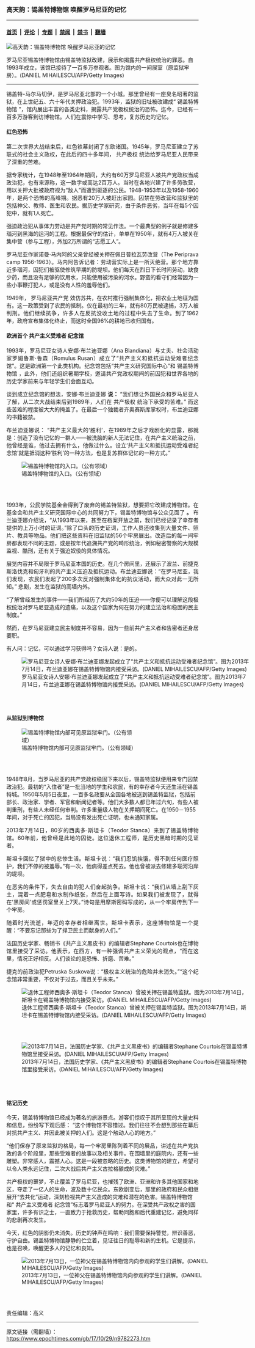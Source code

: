 ### 高天韵：锡盖特博物馆 唤醒罗马尼亚的记忆

---

#### [首页](../../../..?n9782273) &nbsp;|&nbsp; [评论](../../../../../epoch-comment?n9782273) &nbsp;|&nbsp; [专题](../../../../../epoch-special?n9782273) &nbsp;|&nbsp; [禁闻](../../../../../epoch-news?n9782273) &nbsp;|&nbsp; [禁书](../../../../../books?n9782273) &nbsp;|&nbsp; [翻墙](https://github.com/gfw-breaker/nogfw/blob/master/README.md?n9782273)


<div><img alt="高天韵：锡盖特博物馆 唤醒罗马尼亚的记忆" class="attachment-djy_600_400 size-djy_600_400 wp-post-image" src="https://i.epochtimes.com/assets/uploads/2017/10/GettyImages-173993069-600x400.jpg"/>
<div class="caption">
 <p>
  罗马尼亚锡盖特博物馆由锡盖特监狱改建，展示和揭露共产极权统治的罪恶。自1993年成立，该馆已接待了一百多万参观者。图为馆内的一间展室（原监狱牢房）。(DANIEL MIHAILESCU/AFP/Getty Images)
 </p>
</div></div><hr/><div class="post_content" id="artbody" itemprop="articleBody">
 <!-- article content begin -->
 <p style="text-align: justify;">
  锡盖特-马尔马切伊，是罗马尼亚北部的一个小城。那里曾经有一座臭名昭著的监狱，在上世纪五、六十年代关押政治犯。1993年，监狱的旧址被改建成“
  <ok href="https://www.epochtimes.com/gb/tag/%E9%94%A1%E7%9B%96%E7%89%B9%E5%8D%9A%E7%89%A9%E9%A6%86.html">
   锡盖特博物馆
  </ok>
  ”，馆内展出丰富的各类史料，揭露共产党极权统治的恐怖。迄今，已经有一百多万游客到访博物馆。人们在震惊中学习、思考，复苏历史的记忆。
 </p>
 <h4 style="text-align: justify;">
  <strong>
   红色恐怖
  </strong>
 </h4>
 <p style="text-align: justify;">
  第二次世界大战结束后，红色铁幕封闭了东欧诸国。1945年，罗马尼亚建立了苏联式的社会主义政权，在此后的四十多年间，
  <ok href="https://www.epochtimes.com/gb/tag/%E5%85%B1%E4%BA%A7%E6%9E%81%E6%9D%83.html">
   共产极权
  </ok>
  统治给罗马尼亚人民带来了深重的苦难。
 </p>
 <p style="text-align: justify;">
  据专家统计，在1948年至1964年期间，大约有60万罗马尼亚人被共产党政权当成政治犯，也有来源称，这一数字或高达2百万人。当时在各地兴建了许多劳改营，用以关押大批被政府视为“敌人”而遭到驱逐的公民。1948-1953年以及1958-1960年，是两个恐怖的高峰期。据悉有20万人被赶出家园。囚禁在劳改营和监狱里的包括神父、教师、医生和农民。据历史学家研究，由于条件恶劣，当年在每5个囚犯中，就有1人死亡。
 </p>
 <p style="text-align: justify;">
  强迫政治犯从事体力劳动是共产党时期的常见作法。一个最典型的例子就是修建多瑙河到黑海的运河的工程。根据最保守的估计，单单在1950年，就有4万人被关在集中营（参与工程），外加2万所谓的“志愿工人”。
 </p>
 <p style="text-align: justify;">
  罗马尼亚作家诺曼·马内阿的父亲曾经被关押在佩日普拉瓦劳改营（The Periprava camp 1956-1963）。马内阿告诉记者：劳动营实际上是一所灭绝营。那个地方靠近多瑙河，囚犯们被驱使修筑早期的防堤坝。他们每天在烈日下长时间劳动，缺食少药，而且没有足够的饮用水，只能使用被污染的河水。野蛮的看守们经常因为一些小事鞭打犯人，或是没有人性的羞辱他们。
 </p>
 <p style="text-align: justify;">
  1949年，
  <ok href="https://www.epochtimes.com/gb/tag/%E7%BD%97%E9%A9%AC%E5%B0%BC%E4%BA%9A%E5%85%B1%E4%BA%A7%E5%85%9A.html">
   罗马尼亚共产党
  </ok>
  效仿苏共，在农村推行强制集体化，把农业土地征为国有。这一政策受到了农民的抵制。仅在最初的三年，就有80万民被逮捕，3万人被判刑。他们继续抗争，许多人在反抗没收土地的过程中失去了生命。到了1962年，政府宣布集体化终止，而这时全国96%的耕地已收归国有。
 </p>
 <h4 style="text-align: justify;">
  <strong>
   欧洲首个
   <ok href="https://www.epochtimes.com/gb/tag/%E5%85%B1%E4%BA%A7%E4%B8%BB%E4%B9%89%E5%8F%97%E9%9A%BE%E8%80%85.html">
    共产主义受难者
   </ok>
   纪念馆
  </strong>
 </h4>
 <p style="text-align: justify;">
  1993年，罗马尼亚女诗人安娜·布兰迪亚娜（Ana Blandiana）与丈夫、社会活动家罗姆鲁斯·鲁森（Romulus Rusan）成立了“共产主义和抵抗运动受难者纪念馆”。这是欧洲第一个此类机构。纪念馆包括“共产主义研究国际中心”和
  <ok href="https://www.epochtimes.com/gb/tag/%E9%94%A1%E7%9B%96%E7%89%B9%E5%8D%9A%E7%89%A9%E9%A6%86.html">
   锡盖特博物馆
  </ok>
  ，此外，他们还组织暑期学校，邀请共产党政权期间的前囚犯和世界各地的历史学家前来与年轻学生们会面互动。
 </p>
 <p style="text-align: justify;">
  谈到成立纪念馆的想法，安娜·布兰迪亚娜
  <strong>
   说：
  </strong>
  “我们想让外国民众和罗马尼亚人了解，从二次大战结束后到1989年，人们在
  <ok href="https://www.epochtimes.com/gb/tag/%E5%85%B1%E4%BA%A7%E6%9E%81%E6%9D%83.html">
   共产极权
  </ok>
  统治下承受的苦难。” 而这些苦难的程度被大大的掩盖了。在最后一个独裁者齐奥赛斯库掌权时，布兰迪亚娜的书籍被禁。
 </p>
 <p style="text-align: justify;">
  布兰迪亚娜说： “共产主义最大的‘胜利’，在1989年之后才戏剧化的显露，那就是：创造了没有记忆的一群人——被洗脑的新人无法记住，在共产主义统治之前，他曾经是谁，他过去拥有什么，他做过什么。设立‘共产主义和抵抗运动受难者纪念馆’就是抵消这种‘胜利’的一种方法，也是复苏群体记忆的一种方式。”
 </p>
 <figure aria-describedby="caption-attachment-9782318" class="wp-caption alignleft" id="attachment_9782318" style="width: 300px">
  <ok href="https://i.epochtimes.com/assets/uploads/2017/10/House_of_memorial_of_victims_of_communism.jpg" target="_blank">
   <img alt="锡盖特博物馆的入口。（公有领域）" class="size-small wp-image-9782318" src="https://i.epochtimes.com/assets/uploads/2017/10/House_of_memorial_of_victims_of_communism-300x395.jpg"/>
  </ok>
  <br/><figcaption class="wp-caption-text" id="caption-attachment-9782318">
   锡盖特博物馆的入口。（公有领域）
  </figcaption><br/>
 </figure><br/>
 <p style="text-align: justify;">
  1993年，公民学院基金会得到了废弃的锡盖特监狱，想要把它改建成博物馆。在基金会和共产主义研究国际中心的共同努力下，锡盖特博物馆与公众见面了
  <strong>
   。
  </strong>
  布兰迪亚娜介绍说，“从1993年以来，甚至在档案开放之前，我们已经记录了幸存者提供的上万小时的证词。”除了口头的历史证词，工作人员还收集到大量文件、照片、教具等物品。他们把这些资料在旧监狱的56个牢房展出。改造后的每一间牢房都表现不同的主题，或是按年代追溯共产党的畸形统治，例如秘密警察的大规模监视、酷刑，还有关于强迫奴役的具体情况。
 </p>
 <p style="text-align: justify;">
  展览内容并不局限于罗马尼亚本国的历史。在几个房间里，还展示了波兰、前捷克斯洛伐克和匈牙利的共产主义压迫及抵抗运动。布兰迪亚娜说：“在罗马尼亚，我们发现，农民们发起了200多次反对强制集体化的抗议活动，而大众对此一无所知。” 悲剧，发生在监狱的高墙内外。
 </p>
 <p style="text-align: justify;">
  “了解曾经发生的事件——我们所经历了大约50年的压迫——你便可以理解这段极权统治对罗马尼亚造成的遗痛，以及这个国家为何在努力的建立法治和稳固的民主制度。”
 </p>
 <p style="text-align: justify;">
  然而，在罗马尼亚建立民主制度并不容易，因为一些前共产主义者和告密者还身居要职。
 </p>
 <p style="text-align: justify;">
  有人问：记忆，可以通过学习获得吗？女诗人说：是的。
 </p>
 <figure aria-describedby="caption-attachment-9782316" class="wp-caption aligncenter" id="attachment_9782316" style="width: 600px">
  <ok href="https://i.epochtimes.com/assets/uploads/2017/10/GettyImages-173992991.jpg" target="_blank">
   <img alt="罗马尼亚女诗人安娜·布兰迪亚娜发起成立了“共产主义和抵抗运动受难者纪念馆”。图为2013年7月14日，布兰迪亚娜在锡盖特博物馆内接受采访。(DANIEL MIHAILESCU/AFP/Getty Images)" class="size-large wp-image-9782316" src="https://i.epochtimes.com/assets/uploads/2017/10/GettyImages-173992991-600x399.jpg"/>
  </ok>
  <br/><figcaption class="wp-caption-text" id="caption-attachment-9782316">
   罗马尼亚女诗人安娜·布兰迪亚娜发起成立了“共产主义和抵抗运动受难者纪念馆”。图为2013年7月14日，布兰迪亚娜在锡盖特博物馆内接受采访。(DANIEL MIHAILESCU/AFP/Getty Images)
  </figcaption><br/>
 </figure><br/>
 <h4 style="text-align: justify;">
  <strong>
   从监狱到博物馆
  </strong>
 </h4>
 <figure aria-describedby="caption-attachment-9782323" class="wp-caption alignright" id="attachment_9782323" style="width: 300px">
  <ok href="https://i.epochtimes.com/assets/uploads/2017/10/Sighet_Museum_Interior.jpg" target="_blank">
   <img alt="锡盖特博物馆内部可见原监狱牢门。（公有领域）" class="size-small wp-image-9782323" src="https://i.epochtimes.com/assets/uploads/2017/10/Sighet_Museum_Interior-300x400.jpg"/>
  </ok>
  <br/><figcaption class="wp-caption-text" id="caption-attachment-9782323">
   锡盖特博物馆内部可见原监狱牢门。（公有领域）
  </figcaption><br/>
 </figure><br/>
 <p>
  1948年8月，当罗马尼亚的共产党政权稳固下来以后，锡盖特监狱便用来专门囚禁政治犯。最初的“入住者”是一批当地的学生和农民，有的幸存者今天还生活在锡盖特城。1950年5月5日夜里，一百多名政要从全国各地被送到锡盖特监狱，包括前部长、政治家、学者、军官和新闻记者等。他们大多数人都已年过六旬，有些人被判重刑，有些人未经任何审判。许多重量级人物在关押期间死亡。在1950－1955年间，对于死亡的囚犯，当局没有发出死亡证明，也未通知家属。
 </p>
 <p style="text-align: justify;">
  2013年7月14日，80岁的西奥多·斯坦卡（Teodor Stanca）来到了锡盖特博物馆。60年前，他曾经是此地的囚徒。这位退休工程师，是历史黑暗时期的见证者。
 </p>
 <p style="text-align: justify;">
  斯坦卡回忆了狱中的悲惨生活。斯坦卡说：“我们忍饥挨饿，得不到任何医疗照护，我们不停的被羞辱。”有一次，他病得差点死去。他也曾被派去修建多瑙河沿岸的堤坝。
 </p>
 <p style="text-align: justify;">
  在恶劣的条件下，失去自由的犯人们奋起抗争。斯坦卡说：“我们从墙上刮下灰土，混着一点肥皂和水制作纸张，然后在上面写诗。如果我们被发现了，就得在‘黑房间’或惩罚室里关上7天。”诗句是用摩斯密码写成的，从一个牢房传到下一个牢房。
 </p>
 <p style="text-align: justify;">
  随着时光流逝，年迈的幸存者相继离世。斯坦卡表示，这座博物馆是一个提醒：“不要忘记那些为了捍卫民主而献身的人们。”
 </p>
 <p style="text-align: justify;">
  法国历史学家、畅销书《共产主义黑皮书》的编辑者Stephane Courtois也在博物馆里接受了采访。他表示，在西方，有一种强调共产主义荣光的观点，“而在这里，情况正好相反。人们谈论的是恐怖、折磨、苦难。”
 </p>
 <p style="text-align: justify;">
  捷克的前政治犯Petruska Suskova说：“极权主义统治的危险并未消失。”“这个纪念馆非常重要，不仅对于过去，而且关乎未来。”
 </p>
 <figure aria-describedby="caption-attachment-9782315" class="wp-caption aligncenter" id="attachment_9782315" style="width: 600px">
  <ok href="https://i.epochtimes.com/assets/uploads/2017/10/GettyImages-173992901.jpg" target="_blank">
   <img alt="退休工程师西奥多·斯坦卡（Teodor Stanca）曾被关押在锡盖特监狱。图为2013年7月14日，斯坦卡在锡盖特博物馆内接受采访。(DANIEL MIHAILESCU/AFP/Getty Images)" class="size-large wp-image-9782315" src="https://i.epochtimes.com/assets/uploads/2017/10/GettyImages-173992901-600x399.jpg"/>
  </ok>
  <br/><figcaption class="wp-caption-text" id="caption-attachment-9782315">
   退休工程师西奥多·斯坦卡（Teodor Stanca）曾被关押在锡盖特监狱。图为2013年7月14日，斯坦卡在锡盖特博物馆内接受采访。(DANIEL MIHAILESCU/AFP/Getty Images)
  </figcaption><br/>
 </figure><br/>
 <figure aria-describedby="caption-attachment-9782314" class="wp-caption aligncenter" id="attachment_9782314" style="width: 600px">
  <ok href="https://i.epochtimes.com/assets/uploads/2017/10/GettyImages-173993016.jpg" target="_blank">
   <img alt="2013年7月14日，法国历史学家、《共产主义黑皮书》的编辑者Stephane Courtois在锡盖特博物馆里接受采访。(DANIEL MIHAILESCU/AFP/Getty Images)" class="size-large wp-image-9782314" src="https://i.epochtimes.com/assets/uploads/2017/10/GettyImages-173993016-600x399.jpg"/>
  </ok>
  <br/><figcaption class="wp-caption-text" id="caption-attachment-9782314">
   2013年7月14日，法国历史学家、《共产主义黑皮书》的编辑者Stephane Courtois在锡盖特博物馆里接受采访。(DANIEL MIHAILESCU/AFP/Getty Images)
  </figcaption><br/>
 </figure><br/>
 <h4 style="text-align: justify;">
  <strong>
   铭记历史
  </strong>
 </h4>
 <p style="text-align: justify;">
  今天，锡盖特博物馆已经成为著名的旅游景点。游客们惊叹于其所呈现的大量史料和信息，纷纷写下观后感： “这个博物馆不容错过。我们往往不会想到那些在幕后对抗共产主义、并因此被关押的人们。这是个触动人心的地方。”
 </p>
 <p style="text-align: justify;">
  “他们保存了原来监狱的格局，每一个牢房里陈列着不同的展品，讲述在共产党执政的各个阶段里，那些受难者的故事以及相关事件。在围墙里的庭院内，还有一些雕塑。非常感人，震撼人心。这是一段被忽略的历史。这类博物馆的建立，希望可以令人类永远记住，二次大战后共产主义古拉格酿成的灾难。”
 </p>
 <p>
  共产极权的噩梦，不止覆盖了罗马尼亚，也摧残了欧洲、亚洲和许多其他国家和地区，夺走了一亿人的生命，波及数十亿民众。东欧剧变后，那里的政府和民众相继展开“去共化”运动，深刻检视共产主义造成的灾难和潜在的危害。锡盖特博物馆和“
  <ok href="https://www.epochtimes.com/gb/tag/%E5%85%B1%E4%BA%A7%E4%B8%BB%E4%B9%89%E5%8F%97%E9%9A%BE%E8%80%85.html">
   共产主义受难者
  </ok>
  纪念馆”标志着罗马尼亚人的努力。在深受共产政权之害的国家里，许多有识之士，一直致力于抢救历史，帮助同胞和后代重建记忆，避免同样的悲剧再次发生。
 </p>
 <p>
  今天，红色的阴影仍未消失。历史的钟声在鸣响：我们需要保持警觉，辨识善恶，守护自由。锡盖特博物馆静静的伫立着，见证往日的耻辱和新的生机。它是提示，也是召唤，唤醒更多人的记忆和良知。
 </p>
 <figure aria-describedby="caption-attachment-9782317" class="wp-caption aligncenter" id="attachment_9782317" style="width: 600px">
  <ok href="https://i.epochtimes.com/assets/uploads/2017/10/GettyImages-173993084.jpg" target="_blank">
   <img alt="2013年7月13日，一位神父在锡盖特博物馆内向参观的学生们讲解。(DANIEL MIHAILESCU/AFP/Getty Images)" class="size-large wp-image-9782317" src="https://i.epochtimes.com/assets/uploads/2017/10/GettyImages-173993084-600x399.jpg"/>
  </ok>
  <br/><figcaption class="wp-caption-text" id="caption-attachment-9782317">
   2013年7月13日，一位神父在锡盖特博物馆内向参观的学生们讲解。(DANIEL MIHAILESCU/AFP/Getty Images)
  </figcaption><br/>
 </figure><br/>
 <p style="text-align: justify;">
  责任编辑：高义
 </p>
 <!-- article content end -->
 <div id="below_article_ad">
 </div>
</div>


---

原文链接（需翻墙）：https://www.epochtimes.com/gb/17/10/29/n9782273.htm